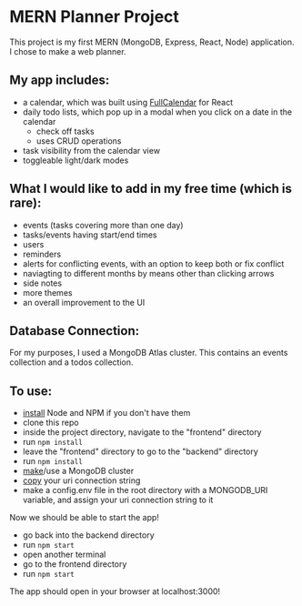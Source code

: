 # MERN Planner Project
This project is my first MERN (MongoDB, Express, React, Node) application. I chose to make a web planner.

## My app includes:
- a calendar, which was built using [FullCalendar](https://fullcalendar.io/docs) for React
- daily todo lists, which pop up in a modal when you click on a date in the calendar
  - check off tasks
  - uses CRUD operations
- task visibility from the calendar view
- toggleable light/dark modes

## What I would like to add in my free time (which is rare):
- events (tasks covering more than one day)
- tasks/events having start/end times
- users
- reminders
- alerts for conflicting events, with an option to keep both or fix conflict
- naviagting to different months by means other than clicking arrows
- side notes
- more themes
- an overall improvement to the UI

## Database Connection:
For my purposes, I used a MongoDB Atlas cluster. This contains an events collection and a todos collection.

## To use:
- [install](https://nodejs.org/en) Node and NPM if you don't have them
- clone this repo
- inside the project directory, navigate to the "frontend" directory
- run ```npm install```
- leave the "frontend" directory to go to the "backend" directory
- run ```npm install```
- [make](https://www.mongodb.com/docs/atlas/tutorial/create-new-cluster/?msockid=2b00b33a7b60689e15eaa7f57aa26956)/use a MongoDB cluster
- [copy](https://www.mongodb.com/docs/manual/reference/connection-string/#:~:text=If%20you%20selected%20a%20tool%2C%20download%20the%20tool.,the%20connection%20string%20with%20the%20database%20user%27s%20credentials.?msockid=2b00b33a7b60689e15eaa7f57aa26956) your uri connection string
- make a config.env file in the root directory with a MONGODB_URI variable, and assign your uri connection string to it

Now we should be able to start the app!
- go back into the backend directory
- run ```npm start```
- open another terminal
- go to the frontend directory
- run ```npm start```
  
The app should open in your browser at localhost:3000!
